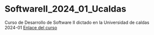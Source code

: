 # SoftwareII_2024_01_Ucaldas
Curso de Desarrollo de Software II  dictado en la Universidad de caldas 2024-01
[Enlace del curso](https://bioaiteamlearning.github.io/SoftwareII_2024_01_Ucaldas/intro.html)
